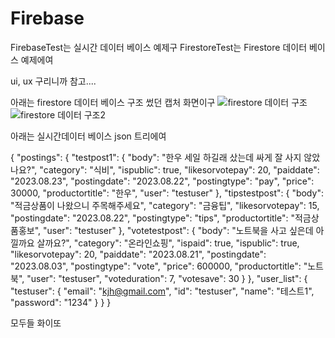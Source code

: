 # Firebase
FirebaseTest는 실시간 데이터 베이스 예제구
FirestoreTest는 Firestore 데이터 베이스 예제에여

ui, ux 구리니까 참고....

아래는 firestore 데이터 베이스 구조 썼던 캡처 화면이구
![firestore 데이터 구조](https://github.com/NohAnswer/Firebase/assets/142373110/cd6b3cfe-8b2f-4496-9a25-aba58eb80e0a)
![firestore 데이터 구조2](https://github.com/NohAnswer/Firebase/assets/142373110/ebb1f2d6-daea-4f80-a9df-3d00bf0ea418)


아래는 실시간데이터 베이스 json 트리에여

{
  "postings": {
    "testpost1": {
      "body": "한우 세일 하길래 샀는데 싸게 잘 사지 않았나요?",
      "category": "식비",
      "ispublic": true,
      "likesorvotepay": 20,
      "paiddate": "2023.08.23",
      "postingdate": "2023.08.22",
      "postingtype": "pay",
      "price": 30000,
      "productortitle": "한우",
      "user": "testuser"
    },
    "tipstestpost": {
      "body": "적금상품이 나왔으니 주목해주세요",
      "category": "금융팁",
      "likesorvotepay": 15,
      "postingdate": "2023.08.22",
      "postingtype": "tips",
      "productortitle": "적금상품홍보",
      "user": "testuser"
    },
    "votetestpost": {
      "body": "노트북을 사고 싶은데 아낄까요 살까요?",
      "category": "온라인쇼핑",
      "ispaid": true,
      "ispublic": true,
      "likesorvotepay": 20,
      "paiddate": "2023.08.21",
      "postingdate": "2023.08.03",
      "postingtype": "vote",
      "price": 600000,
      "productortitle": "노트북",
      "user": "testuser",
      "voteduration": 7,
      "votesave": 30
    }
  },
  "user_list": {
    "testuser": {
      "email": "kjh@gmail.com",
      "id": "testuser",
      "name": "테스트1",
      "password": "1234"
    }
  }
}



모두들 화이또
